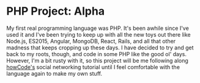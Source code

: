 PHP Project: Alpha
=================
My first real programming language was PHP. It's been awhile since I've used it 
and I've been trying to keep up with all the new toys out there like Node.js, 
ES2015, Angular, MongoDB, React, Rails, and all that other madness that keeps 
cropping up these days. I have decided to try and get back to my roots, though, 
and code in some PHP like the good ol' days. However, I'm a bit rusty with it, 
so this project will be me following along 
[howCode's](
https://www.youtube.com/playlist?list=PLBOh8f9FoHHhRk0Fyus5MMeBsQ_qwlAzG) social networking tutorial until I feel comfortable with the language 
again to make my own stuff.
